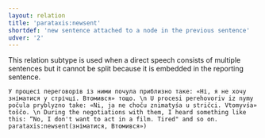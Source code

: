 ```yaml
---
layout: relation
title: 'parataxis:newsent'
shortdef: 'new sentence attached to a node in the previous sentence'
udver: '2'
---
```


This relation subtype is used when a direct speech consists of multiple sentences but it cannot be split because it is embedded in the reporting sentence.

~~~ sdparse
У процесі переговорів із ними почула приблизно таке: «Ні, я не хочу зніматися у стрічці. Втомився» тощо. \n U procesi perehovoriv iz nymy počula pryblyzno take: «Ni, ja ne choču znimatyśа u stričci. Vtomyvśа» toščo. \n During the negotiations with them, I heard something like this: “No, I don't want to act in a film. Tired" and so on.
parataxis:newsent(зніматися, Втомився»)
~~~



<!-- Interlanguage links updated Po 11. listopadu 2024, 20:11:25 CET -->
